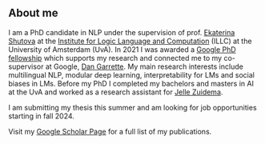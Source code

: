 ## About me
I am a PhD candidate in NLP under the supervision of prof. [Ekaterina Shutova](https://www.shutova.org/) at the [Institute for Logic Language and Computation](https://www.illc.uva.nl/) (ILLC) at the University of Amsterdam (UvA). In 2021 I was awarded a [Google PhD fellowship](https://research.google/outreach/phd-fellowship/) which supports my research and connected me to my co-supervisor at Google, [Dan Garrette](http://www.dhgarrette.com/). My main research interests include multilingual NLP, modular deep learning, interpretability for LMs and social biases in LMs. Before my PhD I completed my bachelors and masters in AI at the UvA and worked as a research assistant for [Jelle Zuidema](https://staff.fnwi.uva.nl/w.zuidema/).

I am submitting my thesis this summer and am looking for job opportunities starting in fall 2024.

Visit my [Google Scholar Page](https://scholar.google.nl/citations?user=-_WbyoMAAAAJ&hl=nl&oi=ao) for a full list of my publications.

